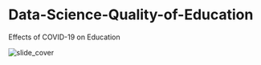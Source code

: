 # Data-Science-Quality-of-Education

Effects of COVID-19 on Education

![slide_cover](https://user-images.githubusercontent.com/53875010/138020084-26ed7cd4-3e67-4656-a496-79dbed7d9e90.png)
